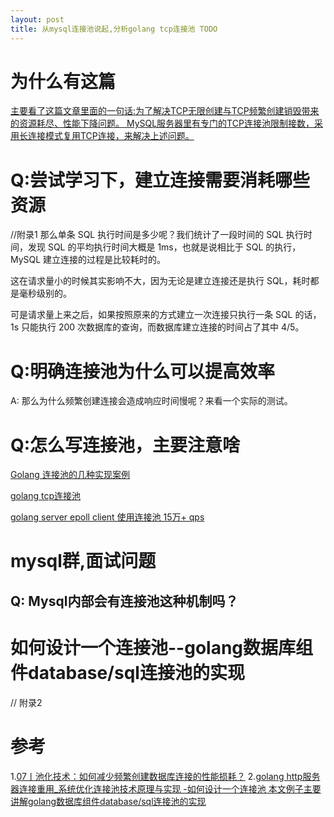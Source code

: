 ```yaml
---
layout: post
title: 从mysql连接池说起,分析golang tcp连接池 TODO
---
```


# 为什么有这篇
[主要看了这篇文章里面的一句话:为了解决TCP无限创建与TCP频繁创建销毁带来的资源耗尽、性能下降问题。
MySQL服务器里有专门的TCP连接池限制接数，采用长连接模式复用TCP连接，来解决上述问题。](https://mp.weixin.qq.com/s/GMiwroGgBP9hAyzyv9_uKg)

# Q:尝试学习下，建立连接需要消耗哪些资源
//附录1
那么单条 SQL 执行时间是多少呢？我们统计了一段时间的 SQL 执行时间，发现 SQL 的平均执行时间大概是 1ms，也就是说相比于 SQL 的执行，MySQL 建立连接的过程是比较耗时的。

这在请求量小的时候其实影响不大，因为无论是建立连接还是执行 SQL，耗时都是毫秒级别的。

可是请求量上来之后，如果按照原来的方式建立一次连接只执行一条 SQL 的话，1s 只能执行 200 次数据库的查询，而数据库建立连接的时间占了其中 4/5。


# Q:明确连接池为什么可以提高效率
A: 那么为什么频繁创建连接会造成响应时间慢呢？来看一个实际的测试。

# Q:怎么写连接池，主要注意啥

[Golang 连接池的几种实现案例](https://learnku.com/articles/41137)

[golang tcp连接池](https://github.com/nange/easypool)

[golang server epoll client 使用连接池 15万+ qps](https://segmentfault.com/a/1190000019736068)


# mysql群,面试问题
## Q: Mysql内部会有连接池这种机制吗？


# 如何设计一个连接池--golang数据库组件database/sql连接池的实现
// 附录2

# 参考
1.[07丨池化技术：如何减少频繁创建数据库连接的性能损耗？](https://zq99299.github.io/note-architect/hc/02/01.html#%E7%94%A8%E8%BF%9E%E6%8E%A5%E6%B1%A0%E9%A2%84%E5%85%88%E5%BB%BA%E7%AB%8B%E6%95%B0%E6%8D%AE%E5%BA%93%E8%BF%9E%E6%8E%A5)
2.[golang http服务器连接重用_系统优化连接池技术原理与实现
-如何设计一个连接池 本文例子主要讲解golang数据库组件database/sql连接池的实现](https://blog.csdn.net/weixin_39855186/article/details/112099125?utm_medium=distribute.pc_relevant.none-task-blog-2~default~baidujs_title~default-0.no_search_link&spm=1001.2101.3001.4242.1)
